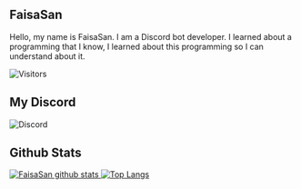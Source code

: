 ## FaisaSan
Hello, my name is FaisaSan. I am a Discord bot developer. I learned about a programming that I know, I learned about this programming so I can understand about it.

![Visitors](https://visitor-badge.glitch.me/badge?page_id=justfaisa)
## My Discord
![Discord](https://discord.c99.nl/widget/theme-3/784743250791104512.png)
## Github Stats
[![FaisaSan github stats](https://github-readme-stats.vercel.app/api?username=justfaisa&count_private=true&show_icons=true&hide_border=true) ![Top Langs](https://github-readme-stats.vercel.app/api/top-langs/?username=justfaisa&langs_count=8&layout=compact&hide_border=true)](https://github.com/justfaisa)
      

     
